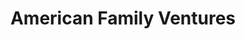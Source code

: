---
layout: firm_page
title: "American Family Ventures"
id: "amfamventures.com"
permalink: "/americanfamilyventuresamfamventures.com/"
website: "https://www.amfamventures.com"
offices: "Boston (United States), Madison (United States), Minneapolis (United States), New York (United States), Philadelphia (United States), Chicago (United States)"
investment_stages: "Seed, Series A, Series B"
portfolio_companies: "Alix, Boundless Rider, Branch, Burnbot, Carium, Chamber Cardio, Chelsea Avondale, Choosing Therapy, Clearcover, Earth Funeral, Earth Force Technologies, Elysian, Entrio, Gradient AI, Hometap, Hover, Hush, Ingenious.Build, Kadance, LeaseLock, Ledgebrook, Limit, LogRock, Lower, Optifino, Pendella, Plantd Materials, Populus, Protecht, Red Balloon Security, Reggora, Rentable, Sana, Spark Advisors, TCARE, Teraki, Tire Agent, Turtlemint, vQuip, Wyze, XP Health, Bold Penguin, Cozy, Juno, Keen Home, Lattice Data, Life360, M.Labs, Neat Capital, Networked Insights, One, Inc., ReviewTrackers, Revolv, Ring, Shoutlet, Vesper, YourMechanic"
portfolio_link: "https://www.amfamventures.com/portfolio/"
investment_markets: "Insurance, Fintech, Proptech, Cybersecurity, Analytics, Automotive, Construction, Mobility, Administration, Marketing, Devices"
founded_year: "2010"
description: "American Family Ventures is a venture capital firm focused on insurtech and adjacent industries. They partner with startups to bring innovative solutions to the insurance industry and translate startup innovations to carriers. They offer a multi-limited partner model, bringing carrier perspective to their investments."
linkedin: "https://www.linkedin.com/company/american-family-ventures"
twitter: "https://twitter.com/AmFamVentures"
instagram: ""
team_page: "https://www.amfamventures.com/team/"
investor_type: "Venture Capital, Corporate VC"
crunchbase: ""
pitchbook: ""

# SEO Optimization
meta_title: "American Family Ventures - VC Firm - projectstartups.com"
meta_description: "American Family Ventures, American Family Ventures is a venture capital firm focused on insurtech and adjacent industries. They partner with startups to bring innovative soluti..."
meta_keywords: "American Family Ventures, Insurance, Fintech, Proptech, Cybersecurity, Analytics, Automotive, Construction, Mobility, Administration, Marketing, Devices, VC firm, venture capital, startup investor, projectstartups.com"
canonical_url: "https://vc.projectstartups.com/americanfamilyventuresamfamventures.com/"
---